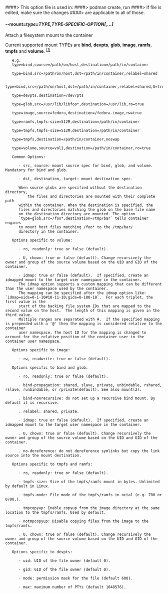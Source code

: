 ####> This option file is used in:
####>   podman create, run
####> If file is edited, make sure the changes
####> are applicable to all of those.
#### **--mount**=*type=TYPE,TYPE-SPECIFIC-OPTION[,...]*

Attach a filesystem mount to the container

Current supported mount TYPEs are **bind**, **devpts**, **glob**, **image**, **ramfs**, **tmpfs** and **volume**. <sup>[[1]](#Footnote1)</sup>

       e.g.
       type=bind,source=/path/on/host,destination=/path/in/container

       type=bind,src=/path/on/host,dst=/path/in/container,relabel=shared

       type=bind,src=/path/on/host,dst=/path/in/container,relabel=shared,U=true

       type=devpts,destination=/dev/pts

       type=glob,src=/usr/lib/libfoo*,destination=/usr/lib,ro=true

       type=image,source=fedora,destination=/fedora-image,rw=true

       type=ramfs,tmpfs-size=512M,destination=/path/in/container

       type=tmpfs,tmpfs-size=512M,destination=/path/in/container

       type=tmpfs,destination=/path/in/container,noswap

       type=volume,source=vol1,destination=/path/in/container,ro=true

       Common Options:

	      · src, source: mount source spec for bind, glob, and volume. Mandatory for bind and glob.

	      · dst, destination, target: mount destination spec.

	      When source globs are specified without the destination directory,
              the files and directories are mounted with their complete path
	      within the container. When the destination is specified, the
	      files and directories matching the glob on the base file name
	      on the destination directory are mounted. The option
	      `type=glob,src=/foo*,destination=/tmp/bar` tells container engines
	      to mount host files matching /foo* to the /tmp/bar/
	      directory in the container.

       Options specific to volume:

	      · ro, readonly: true or false (default).

	      . U, chown: true or false (default). Change recursively the owner and group of the source volume based on the UID and GID of the container.

	      · idmap: true or false (default).  If specified, create an idmapped mount to the target user namespace in the container.
          The idmap option supports a custom mapping that can be different than the user namespace used by the container.
          The mapping can be specified after the idmap option like: `idmap=uids=0-1-10#10-11-10;gids=0-100-10`.  For each triplet, the first value is the
          start of the backing file system IDs that are mapped to the second value on the host.  The length of this mapping is given in the third value.
          Multiple ranges are separated with #.  If the specified mapping is prepended with a '@' then the mapping is considered relative to the container
          user namespace. The host ID for the mapping is changed to account for the relative position of the container user in the container user namespace.

       Options specific to image:

	      · rw, readwrite: true or false (default).

       Options specific to bind and glob:

	      · ro, readonly: true or false (default).

	      · bind-propagation: shared, slave, private, unbindable, rshared, rslave, runbindable, or rprivate(default). See also mount(2).

	      . bind-nonrecursive: do not set up a recursive bind mount. By default it is recursive.

	      . relabel: shared, private.

	      · idmap: true or false (default).  If specified, create an idmapped mount to the target user namespace in the container.

	      . U, chown: true or false (default). Change recursively the owner and group of the source volume based on the UID and GID of the container.

	      . no-dereference: do not dereference symlinks but copy the link source into the mount destination.

       Options specific to tmpfs and ramfs:

	      · ro, readonly: true or false (default).

	      · tmpfs-size: Size of the tmpfs/ramfs mount in bytes. Unlimited by default in Linux.

	      · tmpfs-mode: File mode of the tmpfs/ramfs in octal (e.g. 700 or 0700.).

	      · tmpcopyup: Enable copyup from the image directory at the same location to the tmpfs/ramfs. Used by default.

	      · notmpcopyup: Disable copying files from the image to the tmpfs/ramfs.

	      . U, chown: true or false (default). Change recursively the owner and group of the source volume based on the UID and GID of the container.

       Options specific to devpts:

	      · uid: UID of the file owner (default 0).

	      · gid: GID of the file owner (default 0).

	      · mode: permission mask for the file (default 600).

	      · max: maximum number of PTYs (default 1048576).
